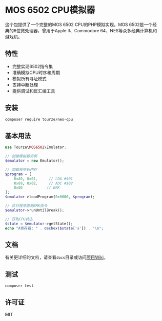 # MOS 6502 CPU模拟器

这个包提供了一个完整的MOS 6502 CPU的PHP模拟实现。MOS 6502是一个经典的8位微处理器，曾用于Apple II、Commodore 64、NES等众多经典计算机和游戏机。

## 特性

- 完整实现6502指令集
- 准确模拟CPU时序和周期
- 模拟所有寻址模式
- 支持中断处理
- 提供调试和反汇编工具

## 安装

```bash
composer require tourze/nes-cpu
```

## 基本用法

```php
use Tourze\MOS6502\Emulator;

// 创建模拟器实例
$emulator = new Emulator();

// 加载程序到内存
$program = [
    0xA9, 0x01,     // LDA #$01
    0x69, 0x02,     // ADC #$02
    0x00           // BRK
];
$emulator->loadProgram(0x0600, $program);

// 执行程序直到BRK指令
$emulator->runUntilBreak();

// 获取CPU状态
$state = $emulator->getState();
echo "A寄存器: " . dechex($state['a']) . "\n";
```

## 文档

有关更详细的文档，请查看`docs`目录或访问[项目Wiki](https://github.com/你的用户名/nes-cpu/wiki)。

## 测试

```bash
composer test
```

## 许可证

MIT
